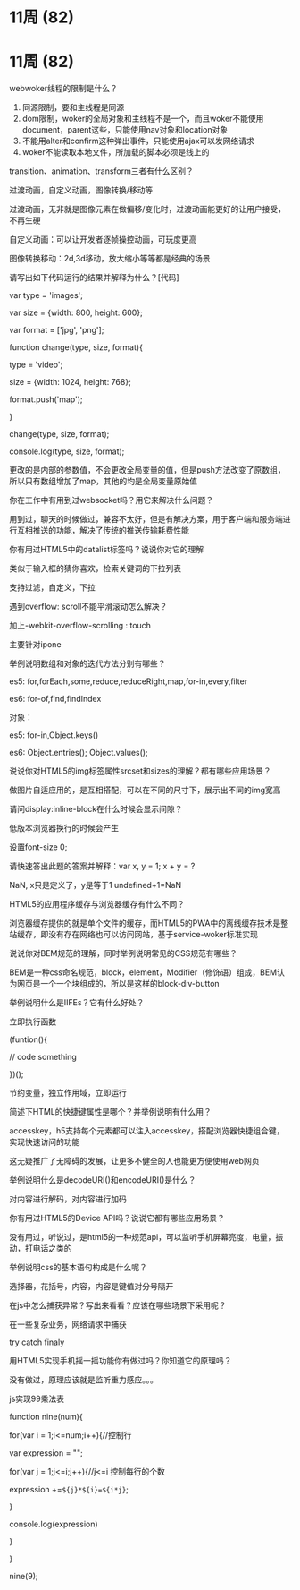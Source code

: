 # 11周 (82)

# 11周 (82)

webwoker线程的限制是什么？

1. 同源限制，要和主线程是同源
2. dom限制，woker的全局对象和主线程不是一个，而且woker不能使用document，parent这些，只能使用nav对象和location对象
3. 不能用alter和confirm这种弹出事件，只能使用ajax可以发网络请求
4. woker不能读取本地文件，所加载的脚本必须是线上的

transition、animation、transform三者有什么区别？

过渡动画，自定义动画，图像转换/移动等

过渡动画，无非就是图像元素在做偏移/变化时，过渡动画能更好的让用户接受，不再生硬

自定义动画：可以让开发者逐帧操控动画，可玩度更高

图像转换移动：2d,3d移动，放大缩小等等都是经典的场景

请写出如下代码运行的结果并解释为什么？[代码]

var type = 'images';

var size = {width: 800, height: 600};

var format = ['jpg', 'png'];

function change(type, size, format){

type = 'video';

size = {width: 1024, height: 768};

format.push('map');

}

change(type, size, format);

console.log(type, size, format);

更改的是内部的参数值，不会更改全局变量的值，但是push方法改变了原数组，所以只有数组增加了map，其他的均是全局变量原始值

你在工作中有用到过websocket吗？用它来解决什么问题？

用到过，聊天的时候做过，兼容不太好，但是有解决方案，用于客户端和服务端进行互相推送的功能，解决了传统的推送传输耗费性能

你有用过HTML5中的datalist标签吗？说说你对它的理解

类似于输入框的猜你喜欢，检索关键词的下拉列表

支持过滤，自定义，下拉

遇到overflow: scroll不能平滑滚动怎么解决？

加上-webkit-overflow-scrolling : touch

主要针对ipone

举例说明数组和对象的迭代方法分别有哪些？

es5: for,forEach,some,reduce,reduceRight,map,for-in,every,filter

es6: for-of,find,findIndex

对象：

es5: for-in,Object.keys()

es6: Object.entries(); Object.values();

说说你对HTML5的img标签属性srcset和sizes的理解？都有哪些应用场景？

做图片自适应用的，是互相搭配，可以在不同的尺寸下，展示出不同的img宽高

请问display:inline-block在什么时候会显示间隙？

低版本浏览器换行的时候会产生

设置font-size 0;

请快速答出此题的答案并解释：var x, y = 1; x + y = ?

NaN, x只是定义了，y是等于1 undefined+1=NaN

HTML5的应用程序缓存与浏览器缓存有什么不同？

浏览器缓存提供的就是单个文件的缓存，而HTML5的PWA中的离线缓存技术是整站缓存，即没有存在网络也可以访问网站，基于service-woker标准实现

说说你对BEM规范的理解，同时举例说明常见的CSS规范有哪些？

BEM是一种css命名规范，block，element，Modifier（修饰语）组成，BEM认为网页是一个一个块组成的，所以是这样的block-div-button

举例说明什么是IIFEs？它有什么好处？

立即执行函数

(funtion(){

// code something

})();

节约变量，独立作用域，立即运行

简述下HTML的快捷键属性是哪个？并举例说明有什么用？

accesskey，h5支持每个元素都可以注入accesskey，搭配浏览器快捷组合键，实现快速访问的功能

这无疑推广了无障碍的发展，让更多不健全的人也能更方便使用web网页

举例说明什么是decodeURI()和encodeURI()是什么？

对内容进行解码，对内容进行加码

你有用过HTML5的Device API吗？说说它都有哪些应用场景？

没有用过，听说过，是html5的一种规范api，可以监听手机屏幕亮度，电量，振动，打电话之类的

举例说明css的基本语句构成是什么呢？

选择器，花括号，内容，内容是键值对分号隔开

在js中怎么捕获异常？写出来看看？应该在哪些场景下采用呢？

在一些复杂业务，网络请求中捕获

try catch finaly

用HTML5实现手机摇一摇功能你有做过吗？你知道它的原理吗？

没有做过，原理应该就是监听重力感应。。。

js实现99乘法表

function nine(num){

for(var i = 1;i<=num;i++){//控制行

var expression = "";

for(var j = 1;j<=i;j++){//j<=i 控制每行的个数

expression +=`${j}*${i}=${i*j}`;

}

console.log(expression)

}

}

nine(9);